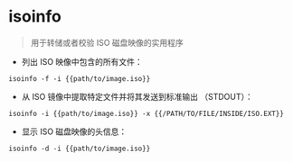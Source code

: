 # isoinfo

> 用于转储或者校验 ISO 磁盘映像的实用程序

- 列出 ISO 映像中包含的所有文件：

`isoinfo -f -i {{path/to/image.iso}}`

- 从 ISO 镜像中提取特定文件并将其发送到标准输出 （STDOUT）：

`isoinfo -i {{path/to/image.iso}} -x {{/PATH/TO/FILE/INSIDE/ISO.EXT}}`

- 显示 ISO 磁盘映像的头信息：

`isoinfo -d -i {{path/to/image.iso}}`

[#]: contributors: ([王兴宇，Linux & BC]，[玉叶]，[jim.大团结]，[Datura stramonium L.])